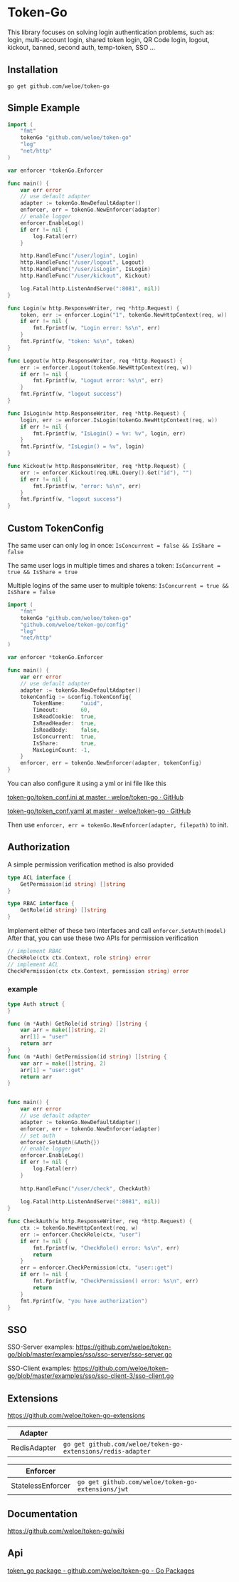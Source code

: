 # Token-Go

This library focuses on solving login authentication problems, such as: login, multi-account login, shared token login, QR Code login, logout, kickout, banned, second auth, temp-token, SSO ...

## Installation

```
go get github.com/weloe/token-go
```

## Simple Example

```go
import (
	"fmt"
	tokenGo "github.com/weloe/token-go"
	"log"
	"net/http"
)

var enforcer *tokenGo.Enforcer

func main() {
	var err error
	// use default adapter
	adapter := tokenGo.NewDefaultAdapter()
	enforcer, err = tokenGo.NewEnforcer(adapter)
	// enable logger
	enforcer.EnableLog()
	if err != nil {
		log.Fatal(err)
	}

	http.HandleFunc("/user/login", Login)
	http.HandleFunc("/user/logout", Logout)
	http.HandleFunc("/user/isLogin", IsLogin)
	http.HandleFunc("/user/kickout", Kickout)

	log.Fatal(http.ListenAndServe(":8081", nil))
}

func Login(w http.ResponseWriter, req *http.Request) {
	token, err := enforcer.Login("1", tokenGo.NewHttpContext(req, w))
	if err != nil {
		fmt.Fprintf(w, "Login error: %s\n", err)
	}
	fmt.Fprintf(w, "token: %s\n", token)
}

func Logout(w http.ResponseWriter, req *http.Request) {
	err := enforcer.Logout(tokenGo.NewHttpContext(req, w))
	if err != nil {
		fmt.Fprintf(w, "Logout error: %s\n", err)
	}
	fmt.Fprintf(w, "logout success")
}

func IsLogin(w http.ResponseWriter, req *http.Request) {
	login, err := enforcer.IsLogin(tokenGo.NewHttpContext(req, w))
	if err != nil {
		fmt.Fprintf(w, "IsLogin() = %v: %v", login, err)
	}
	fmt.Fprintf(w, "IsLogin() = %v", login)
}

func Kickout(w http.ResponseWriter, req *http.Request) {
	err := enforcer.Kickout(req.URL.Query().Get("id"), "")
	if err != nil {
		fmt.Fprintf(w, "error: %s\n", err)
	}
	fmt.Fprintf(w, "logout success")
}
```

## Custom TokenConfig

The same user can only log in once:  `IsConcurrent = false && IsShare = false`

The same user logs in multiple times and shares a token:  `IsConcurrent = true && IsShare = true`

Multiple logins of the same user to multiple tokens:  `IsConcurrent = true && IsShare = false`

```go
import (
	"fmt"
	tokenGo "github.com/weloe/token-go"
	"github.com/weloe/token-go/config"
	"log"
	"net/http"
)

var enforcer *tokenGo.Enforcer

func main() {
	var err error
	// use default adapter
	adapter := tokenGo.NewDefaultAdapter()
	tokenConfig := &config.TokenConfig{
		TokenName:     "uuid",
		Timeout:       60,
		IsReadCookie:  true,
		IsReadHeader:  true,
		IsReadBody:    false,
		IsConcurrent:  true,
		IsShare:       true,
		MaxLoginCount: -1,
	}
	enforcer, err = tokenGo.NewEnforcer(adapter, tokenConfig)
}
```
You can also configure it using a yml or ini file like this

[token-go/token_conf.ini at master · weloe/token-go · GitHub](https://github.com/weloe/token-go/blob/master/examples/token_conf.ini)

[token-go/token_conf.yaml at master · weloe/token-go · GitHub](https://github.com/weloe/token-go/blob/master/examples/token_conf.yaml)

Then use `enforcer, err = tokenGo.NewEnforcer(adapter, filepath)`  to init.

## Authorization

A simple permission verification method is also provided
```go
type ACL interface {
	GetPermission(id string) []string
}
```
```go
type RBAC interface {
	GetRole(id string) []string
}
```
Implement either of these two interfaces and call `enforcer.SetAuth(model)`
After that, you can use these two APIs for permission verification

``` go
// implement RBAC
CheckRole(ctx ctx.Context, role string) error
// implement ACL
CheckPermission(ctx ctx.Context, permission string) error
```
### example

```go
type Auth struct {
}

func (m *Auth) GetRole(id string) []string {
	var arr = make([]string, 2)
	arr[1] = "user"
	return arr
}
func (m *Auth) GetPermission(id string) []string {
	var arr = make([]string, 2)
	arr[1] = "user::get"
	return arr
}


func main() {
	var err error
	// use default adapter
	adapter := tokenGo.NewDefaultAdapter()
	enforcer, err = tokenGo.NewEnforcer(adapter)
	// set auth
	enforcer.SetAuth(&Auth{})
	// enable logger
	enforcer.EnableLog()
	if err != nil {
		log.Fatal(err)
	}
	
	http.HandleFunc("/user/check", CheckAuth)
	
	log.Fatal(http.ListenAndServe(":8081", nil))
}

func CheckAuth(w http.ResponseWriter, req *http.Request) {
	ctx := tokenGo.NewHttpContext(req, w)
	err := enforcer.CheckRole(ctx, "user")
	if err != nil {
		fmt.Fprintf(w, "CheckRole() error: %s\n", err)
		return
	}
	err = enforcer.CheckPermission(ctx, "user::get")
	if err != nil {
		fmt.Fprintf(w, "CheckPermission() error: %s\n", err)
		return
	}
	fmt.Fprintf(w, "you have authorization")
}
```
## SSO
SSO-Server examples: https://github.com/weloe/token-go/blob/master/examples/sso/sso-server/sso-server.go

SSO-Client examples: https://github.com/weloe/token-go/blob/master/examples/sso/sso-client-3/sso-client.go


## Extensions
https://github.com/weloe/token-go-extensions

| Adapter      |                                                             |
| ------------ | ----------------------------------------------------------- |
| RedisAdapter | `go get github.com/weloe/token-go-extensions/redis-adapter` |



| Enforcer          |                                                   |
| ----------------- | ------------------------------------------------- |
| StatelessEnforcer | `go get github.com/weloe/token-go-extensions/jwt` |


## Documentation

https://github.com/weloe/token-go/wiki

## Api

[token_go package - github.com/weloe/token-go - Go Packages](https://pkg.go.dev/github.com/weloe/token-go#section-documentation)
